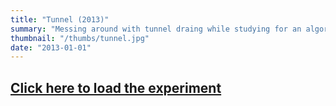 ```yaml
---
title: "Tunnel (2013)"
summary: "Messing around with tunnel draing while studying for an algorithms final (now converted to canvas)."
thumbnail: "/thumbs/tunnel.jpg"
date: "2013-01-01"
---
```


## [Click here to load the experiment](/inc/tunnel)